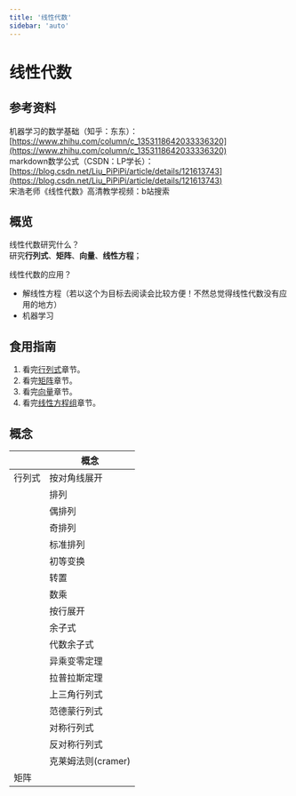 ```yaml
---
title: '线性代数'
sidebar: 'auto'
---
```


# 线性代数

## 参考资料

机器学习的数学基础（知乎：东东）：[https://www.zhihu.com/column/c_1353118642033336320](https://www.zhihu.com/column/c_1353118642033336320)  
markdown数学公式（CSDN：LP学长）：[https://blog.csdn.net/Liu_PiPiPi/article/details/121613743](https://blog.csdn.net/Liu_PiPiPi/article/details/121613743)  
宋浩老师《线性代数》高清教学视频：b站搜索

## 概览
线性代数研究什么？   
研究**行列式**、**矩阵**、**向量**、**线性方程**；


线性代数的应用？
* 解线性方程（若以这个为目标去阅读会比较方便！不然总觉得线性代数没有应用的地方）
* 机器学习

## 食用指南
1. 看完[行列式](./行列式.md)章节。  
2. 看完[矩阵](./矩阵.md)章节。  
3. 看完[向量](./向量.md)章节。  
4. 看完[线性方程组](./线性方程组.md)章节。  


## 概念
|| 概念     |
|--------|--------|
| 行列式|按对角线展开|
|| 排列     |
|| 偶排列    |
|| 奇排列    |
|| 标准排列   |
|| 初等变换   |
|| 转置     |
|| 数乘     |
|| 按行展开   |
|| 余子式    |
|| 代数余子式  |
|| 异乘变零定理 |
|| 拉普拉斯定理 |
|| 上三角行列式 |
|| 范德蒙行列式 |
|| 对称行列式  |
|| 反对称行列式 |
|| 克莱姆法则(cramer) |
| 矩阵|      |





